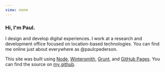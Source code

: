 ```yaml
---
view: none
---
```


### Hi, I'm Paul.

I design and develop digital experiences. I work at a research and development office focused on location-based technologies. You can find me online just about everywhere as @paulcpederson.

This site was built using [Node](http://nodejs.org/), [Wintersmith](https://github.com/jnordberg/wintersmith), [Grunt](http://gruntjs.com/), and [GitHub Pages](http://pages.github.com/). You can find the source on [my github](https://github.com/paulcpederson/).